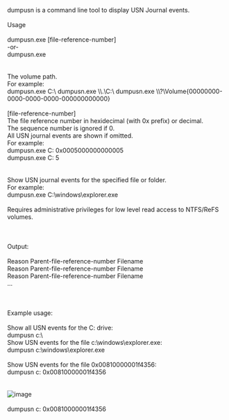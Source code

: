 dumpusn is a command line tool to display USN Journal events.\
\
Usage\
\
dumpusn.exe <volume> [file-reference-number]\
-or-\
dumpusn.exe <filename>\
\
<volume>\
The volume path.\
For example:\
dumpusn.exe C:\\
dumpusn.exe \\\\.\\C:\\
dumpusn.exe \\\\?\\Volume{00000000-0000-0000-0000-000000000000}\
\
[file-reference-number]\
The file reference number in hexidecimal (with 0x prefix) or decimal.\
The sequence number is ignored if 0.\
All USN journal events are shown if omitted.\
For example:\
dumpusn.exe C: 0x0005000000000005\
dumpusn.exe C: 5\
\
<filename>\
Show USN journal events for the specified file or folder.\
For example:\
dumpusn.exe C:\\windows\\explorer.exe\
\
Requires administrative privileges for low level read access to NTFS/ReFS volumes.\
\
\
\
Output:\
\
Reason Parent-file-reference-number Filename\
Reason Parent-file-reference-number Filename\
Reason Parent-file-reference-number Filename\
...\
\
\
\
Example usage:\
\
Show all USN events for the C: drive:\
dumpusn c:\\
\
Show USN events for the file c:\\windows\\explorer.exe:\
dumpusn c:\\windows\\explorer.exe\
\
Show USN events for the file 0x00810000001f4356:\
dumpusn c: 0x00810000001f4356\
\
\
![image](https://github.com/user-attachments/assets/4d5a2603-103e-47b3-a369-76e3d6c20996)\
\
dumpusn c: 0x00810000001f4356
